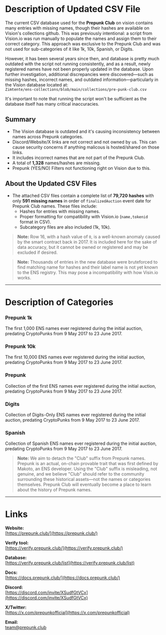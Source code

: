 # Description of Updated CSV File

The current CSV database used for the **Prepunk Club** on vision contains many entries with missing names, though their hashes are available on Vision's collections github. This was previously intentional: a script from Vision.io was run manually to populate the names and assign them to their correct category. This approach was exclusive to the Prepunk Club and was not used for sub-categories of it like 1k, 10k, Spanish, or Digits.

However, it has been several years since then, and database is pretty much outdated with the script not running consistently, and as a result, newly registered names have not been properly updated in the database. Upon further investigation, additional discrepancies were discovered—such as missing hashes, incorrect names, and outdated information—particularly in the Vision database located at:  
`Zimtente/ens-collections/blob/main/collections/pre-punk-club.csv`

It's important to note that running the script won't be sufficient as the database itself has many critical inaccuracies.

## Summary
- The Vision database is outdated and it's causing inconsistency between names across Prepunk categories.
- Discord/Website/X links are not correct and not owned by us. This can cause security concerns if anything malicous is hosted/shared on those links.
- It includes incorrect names that are not part of the Prepunk Club.
- A total of **1,328** names/hashes are missing.
- Prepunk (YES/NO) Filters not functioning right on Vision due to this.

## About the Updated CSV Files
- The attached CSV files contain a complete list of **79,720 hashes** with only **591 missing names** in order of `finalizedAuction` event date for Prepunk Club names. These files include:
  - Hashes for entries with missing names.
  - Proper formatting for compatibility with Vision.io (`name,tokenid` format in CSV).
  - Subcategory files are also included (1k, 10k).
  

> **Note:** Row 16, with a hash value of `0`, is a well-known anomaly caused by the smart contract back in 2017. It is included here for the sake of data accuracy, but it cannot be owned or registered and may be excluded if desired.

> **Note:** Thousands of entries in the new database were bruteforced to find matching name for hashes and their label name is not yet known to the ENS registry. This may pose a incompatibility with how Visin.io works.

---

# Description of Categories

### Prepunk 1k  
The first 1,000 ENS names ever registered during the initial auction, predating CryptoPunks from 9 May 2017 to 23 June 2017.

### Prepunk 10k  
The first 10,000 ENS names ever registered during the initial auction, predating CryptoPunks from 9 May 2017 to 23 June 2017.

### Prepunk  
Collection of the first ENS names ever registered during the initial auction, predating CryptoPunks from 9 May 2017 to 23 June 2017.

### Digits  
Collection of Digits-Only ENS names ever registered during the initial auction, predating CryptoPunks from 9 May 2017 to 23 June 2017.

### Spanish  
Collection of Spanish ENS names ever registered during the initial auction, predating CryptoPunks from 9 May 2017 to 23 June 2017.

> **Note:** We aim to detach the "Club" suffix from Prepunk names. Prepunk is an actual, on-chain provable trait that was first defined by Makoto, an ENS developer. Using the "Club" suffix is misleading, not genuine, and we believe "Club" should refer to the community surrounding these historical assets—not the names or categories themselves. Prepunk Club will eventually become a place to learn about the history of Prepunk names.


---

# Links

**Website:**  
[https://prepunk.club/](https://prepunk.club/)

**Verify tool:**  
[https://verify.prepunk.club/](https://verify.prepunk.club/)

**Database:**  
[https://verify.prepunk.club/list](https://verify.prepunk.club/list)

**Docs:**  
[https://docs.prepunk.club/](https://docs.prepunk.club/)

**Discord:**  
[https://discord.com/invite/XSudfGtVCx](https://discord.com/invite/XSudfGtVCx)

**X/Twitter:**  
[https://x.com/prepunkofficial](https://x.com/prepunkofficial)

**Email:**  
team@prepunk.club
